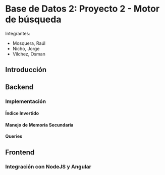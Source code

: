 # Base de Datos 2: Proyecto 2 - Motor de búsqueda

Integrantes:
* Mosquera, Raúl
* Nicho, Jorge
* Vilchez, Osman

## Introducción

##  Backend

### Implementación

#### Índice Invertido

#### Manejo de Memoria Secundaria

#### Queries

##  Frontend

### Integración con NodeJS y Angular
